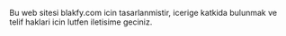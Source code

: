 Bu web sitesi blakfy.com icin tasarlanmistir, icerige katkida bulunmak ve telif haklari icin lutfen iletisime geciniz.
